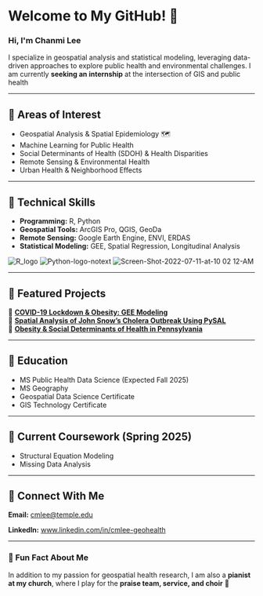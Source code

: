 # Welcome to My GitHub! 👋
### Hi, I'm Chanmi Lee 

I specialize in geospatial analysis and statistical modeling, leveraging data-driven approaches to explore public health and environmental challenges.
I am currently **seeking an internship** at the intersection of GIS and public health

---
## 📌 Areas of Interest
- Geospatial Analysis & Spatial Epidemiology  🗺
- Machine Learning for Public Health 
- Social Determinants of Health (SDOH) & Health Disparities
- Remote Sensing & Environmental Health
- Urban Health & Neighborhood Effects 

---
## 📌 Technical Skills
- **Programming:** R, Python
- **Geospatial Tools:** ArcGIS Pro, QGIS, GeoDa
- **Remote Sensing:** Google Earth Engine, ENVI, ERDAS
- **Statistical Modeling:** GEE, Spatial Regression, Longitudinal Analysis  


![R_logo](https://github.com/user-attachments/assets/88b6f1c3-2692-416f-a0d0-6332aee14a28) ![Python-logo-notext](https://github.com/user-attachments/assets/8ed1f141-bf9e-47ff-b736-c116e0430d0d) ![Screen-Shot-2022-07-11-at-10 02 12-AM](https://github.com/user-attachments/assets/0ec5dabb-b5dc-41fa-8ae3-bda9060fdb9e)

---
## 📌 Featured Projects
🔹 **[COVID-19 Lockdown & Obesity: GEE Modeling](https://github.com/cmlee-geohealth/covid_obesity_GEE)**  
🔹 **[Spatial Analysis of John Snow’s Cholera Outbreak Using PySAL](https://github.com/cmlee-geohealth/pysal_snow_cholera)**  
🔹 **[Obesity & Social Determinants of Health in Pennsylvania](https://github.com/cmlee-geohealth/obesity_SDOH_PA)**  
 
---
## 📌 Education

- MS Public Health Data Science (Expected Fall 2025)
- MS Geography
- Geospatial Data Science Certificate
- GIS Technology Certificate

---

## 📌 Current Coursework (Spring 2025)
- Structural Equation Modeling  
- Missing Data Analysis 

---

## 📌 Connect With Me
**Email:** cmlee@temple.edu 

**LinkedIn:** www.linkedin.com/in/cmlee-geohealth

---

### 📌 Fun Fact About Me
In addition to my passion for geospatial health research, I am also a **pianist at my church**, where I play for the **praise team, service, and choir** 🎹


